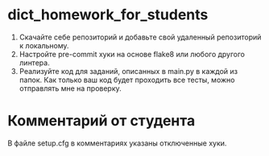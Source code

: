 # dict_homework_for_students

1) Скачайте себе репозиторий и добавьте свой удаленный репозиторий к локальному.
2) Настройте pre-commit хуки на основе flake8 или любого другого линтера.
3) Реализуйте код для заданий, описанных в main.py в каждой из папок. Как только ваш код будет проходить все тесты, можно отправлять мне на проверку.

# Комментарий от студента

В файле setup.cfg в комментариях указаны отключенные хуки.